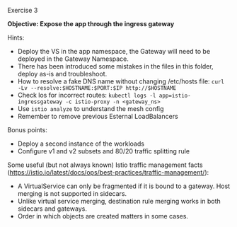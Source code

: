 Exercise 3

**Objective: Expose the app through the ingress gateway**

Hints:
* Deploy the VS in the app namespace, the Gateway will need to be deployed in the Gateway Namespace.
* There has been introduced some mistakes in the files in this folder, deploy as-is and troubleshoot.
* How to resolve a fake DNS name without changing /etc/hosts file: `curl -Lv --resolve:$HOSTNAME:$PORT:$IP http://$HOSTNAME`
* Check los for incorrect routes: `kubectl logs -l app=istio-ingressgateway -c istio-proxy -n <gateway_ns>`
* Use `istio analyze` to understand the mesh config
* Remember to remove previous Esternal LoadBalancers

Bonus points:
* Deploy a second instance of the workloads
* Configure v1 and v2 subsets and 80/20 traffic splitting rule

Some useful (but not always known) Istio traffic management facts (https://istio.io/latest/docs/ops/best-practices/traffic-management/):
* A VirtualService can only be fragmented if it is bound to a gateway. Host merging is not supported in sidecars.
* Unlike virtual service merging, destination rule merging works in both sidecars and gateways.
* Order in which objects are created matters in some cases.


